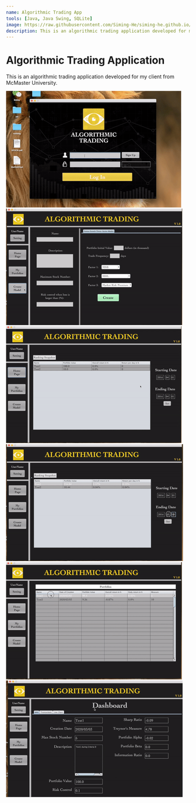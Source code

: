 ```yaml
---
name: Algorithmic Trading App
tools: [Java, Java Swing, SQLite]
image: https://raw.githubusercontent.com/Siming-He/siming-he.github.io/master/assets/project/trading.png
description: This is an algorithmic trading application developed for my client from McMaster University.
---
```


# Algorithmic Trading Application
This is an algorithmic trading application developed for my client from McMaster University. 

<img src="https://raw.githubusercontent.com/Siming-He/siming-he.github.io/master/assets/project/trading/trading1.gif"  loop=infinite>
<img src="https://raw.githubusercontent.com/Siming-He/siming-he.github.io/master/assets/project/trading/trading2.gif"  loop=infinite>
<img src="https://raw.githubusercontent.com/Siming-He/siming-he.github.io/master/assets/project/trading/trading3.gif"  loop=infinite>
<img src="https://raw.githubusercontent.com/Siming-He/siming-he.github.io/master/assets/project/trading/trading4.gif"  loop=infinite>
<img src="https://raw.githubusercontent.com/Siming-He/siming-he.github.io/master/assets/project/trading/trading5.gif"  loop=infinite>
<img src="https://raw.githubusercontent.com/Siming-He/siming-he.github.io/master/assets/project/trading/trading6.gif"  loop=infinite>